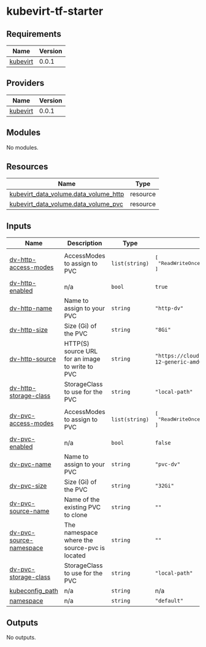 # kubevirt-tf-starter

<!-- BEGIN_TF_DOCS -->
## Requirements

| Name | Version |
|------|---------|
| <a name="requirement_kubevirt"></a> [kubevirt](#requirement\_kubevirt) | 0.0.1 |

## Providers

| Name | Version |
|------|---------|
| <a name="provider_kubevirt"></a> [kubevirt](#provider\_kubevirt) | 0.0.1 |

## Modules

No modules.

## Resources

| Name | Type |
|------|------|
| [kubevirt_data_volume.data_volume_http](https://registry.terraform.io/providers/kubevirt/kubevirt/0.0.1/docs/resources/data_volume) | resource |
| [kubevirt_data_volume.data_volume_pvc](https://registry.terraform.io/providers/kubevirt/kubevirt/0.0.1/docs/resources/data_volume) | resource |

## Inputs

| Name | Description | Type | Default | Required |
|------|-------------|------|---------|:--------:|
| <a name="input_dv-http-access-modes"></a> [dv-http-access-modes](#input\_dv-http-access-modes) | AccessModes to assign to PVC | `list(string)` | <pre>[<br>  "ReadWriteOnce"<br>]</pre> | no |
| <a name="input_dv-http-enabled"></a> [dv-http-enabled](#input\_dv-http-enabled) | n/a | `bool` | `true` | no |
| <a name="input_dv-http-name"></a> [dv-http-name](#input\_dv-http-name) | Name to assign to your PVC | `string` | `"http-dv"` | no |
| <a name="input_dv-http-size"></a> [dv-http-size](#input\_dv-http-size) | Size (Gi) of the PVC | `string` | `"8Gi"` | no |
| <a name="input_dv-http-source"></a> [dv-http-source](#input\_dv-http-source) | HTTP(S) source URL for an image to write to PVC | `string` | `"https://cloud.debian.org/images/cloud/bookworm/daily/latest/debian-12-generic-amd64-daily.qcow2"` | no |
| <a name="input_dv-http-storage-class"></a> [dv-http-storage-class](#input\_dv-http-storage-class) | StorageClass to use for the PVC | `string` | `"local-path"` | no |
| <a name="input_dv-pvc-access-modes"></a> [dv-pvc-access-modes](#input\_dv-pvc-access-modes) | AccessModes to assign to PVC | `list(string)` | <pre>[<br>  "ReadWriteOnce"<br>]</pre> | no |
| <a name="input_dv-pvc-enabled"></a> [dv-pvc-enabled](#input\_dv-pvc-enabled) | n/a | `bool` | `false` | no |
| <a name="input_dv-pvc-name"></a> [dv-pvc-name](#input\_dv-pvc-name) | Name to assign to your PVC | `string` | `"pvc-dv"` | no |
| <a name="input_dv-pvc-size"></a> [dv-pvc-size](#input\_dv-pvc-size) | Size (Gi) of the PVC | `string` | `"32Gi"` | no |
| <a name="input_dv-pvc-source-name"></a> [dv-pvc-source-name](#input\_dv-pvc-source-name) | Name of the existing PVC to clone | `string` | `""` | no |
| <a name="input_dv-pvc-source-namespace"></a> [dv-pvc-source-namespace](#input\_dv-pvc-source-namespace) | The namespace where the source-pvc is located | `string` | `""` | no |
| <a name="input_dv-pvc-storage-class"></a> [dv-pvc-storage-class](#input\_dv-pvc-storage-class) | StorageClass to use for the PVC | `string` | `"local-path"` | no |
| <a name="input_kubeconfig_path"></a> [kubeconfig\_path](#input\_kubeconfig\_path) | n/a | `string` | n/a | yes |
| <a name="input_namespace"></a> [namespace](#input\_namespace) | n/a | `string` | `"default"` | no |

## Outputs

No outputs.
<!-- END_TF_DOCS -->
